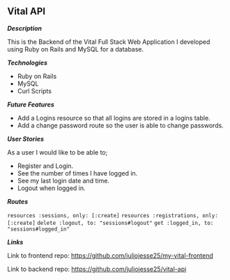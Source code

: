 ## Vital API

**_Description_**

This is the Backend of the Vital Full Stack Web Application I developed using Ruby on Rails and MySQL for a database.

**_Technologies_**

- Ruby on Rails
- MySQL
- Curl Scripts

**_Future Features_**

- Add a Logins resource so that all logins are stored in a logins table.
- Add a change password route so the user is able to change passwords.

**_User Stories_**

As a user I would like to be able to;

- Register and Login.
- See the number of times I have logged in.
- See my last login date and time.
- Logout when logged in.

**_Routes_**

`resources :sessions, only: [:create]`
`resources :registrations, only: [:create]`
`delete :logout, to: "sessions#logout"`
`get :logged_in, to: "sessions#logged_in"`

**_Links_**

Link to frontend repo: https://github.com/juliojesse25/my-vital-frontend

Link to backend repo: https://github.com/juliojesse25/vital-api
